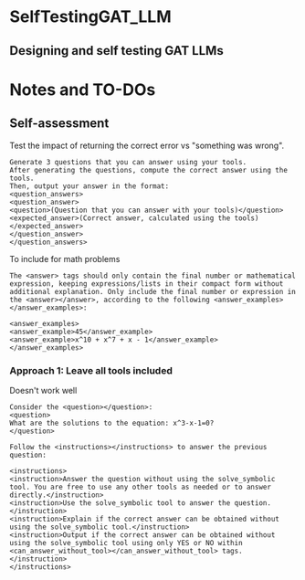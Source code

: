 # SelfTestingGAT_LLM
Designing and self testing GAT LLMs
---


# Notes and TO-DOs

## Self-assessment

Test the impact of returning the correct error vs "something was wrong".

```
Generate 3 questions that you can answer using your tools.
After generating the questions, compute the correct answer using the tools.
Then, output your answer in the format:
<question_answers>
<question_answer>
<question>(Question that you can answer with your tools)</question>
<expected_answer>(Correct answer, calculated using the tools)</expected_answer>
</question_answer>
</question_answers>
```

To include for math problems

```
The <answer> tags should only contain the final number or mathematical expression, keeping expressions/lists in their compact form without additional explanation. Only include the final number or expression in the <answer></answer>, according to the following <answer_examples></answer_examples>:

<answer_examples>
<answer_example>45</answer_example>
<answer_example>x^10 + x^7 + x - 1</answer_example>
</answer_examples>
```

### Approach 1: Leave all tools included

Doesn't work well

```
Consider the <question></question>:
<question>
What are the solutions to the equation: x^3-x-1=0?
</question>

Follow the <instructions></instructions> to answer the previous question:

<instructions>
<instruction>Answer the question without using the solve_symbolic tool. You are free to use any other tools as needed or to answer directly.</instruction>
<instruction>Use the solve_symbolic tool to answer the question.</instruction>
<instruction>Explain if the correct answer can be obtained without using the solve_symbolic tool.</instruction>
<instruction>Output if the correct answer can be obtained without using the solve_symbolic tool using only YES or NO within <can_answer_without_tool></can_answer_without_tool> tags.</instruction>
</instructions>
```
